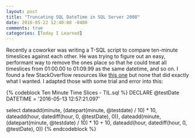 ```yaml
---
layout: post
title: "Truncating SQL DateTime in SQL Server 2008"
date: 2016-05-22 12:40:08 -0400
comments: true
categories: [Today I Learned]
---
```


Recently a coworker was writing a T-SQL script to compare ten-minute timeslices against each other. He was trying to figure out an easy, performant way to remove the ones place so that he could treat all timeslices from 01:00.00 to 01:09.99 as the same datetime, and so on. I found a few StackOverflow resources like <a href="http://stackoverflow.com/questions/8896663/a-way-to-extract-from-a-datetime-value-data-without-seconds">this one</a> but none that did exactly what I wanted. I adapted those with some trial and error into this:
<!-- more -->

{% codeblock Ten Minute Time Slices - TIL.sql %}
DECLARE @testDate DATETIME = '2016-05-13 12:57:21.097'
 
select dateadd(minute, (datepart(minute, @testdate) / 10) * 10, dateadd(hour, datediff(hour, 0, @testDate), 0)),
	   dateadd(minute, (datepart(minute, @testdate) / 10) * 10 + 10, dateadd(hour, datediff(hour, 0, @testDate), 0))
{% endcodeblock %}